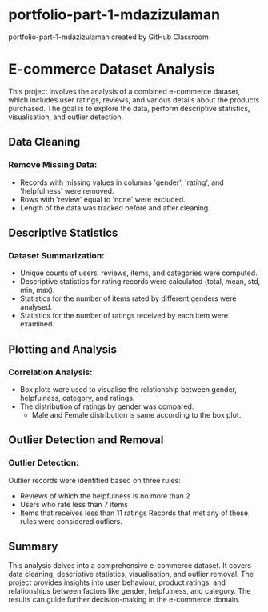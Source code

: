 # portfolio-part-1-mdazizulaman
portfolio-part-1-mdazizulaman created by GitHub Classroom
# E-commerce Dataset Analysis
This project involves the analysis of a combined e-commerce dataset, which includes user ratings, reviews, and various details about the products purchased. The goal is to explore the data, perform descriptive statistics, visualisation, and outlier detection.
## Data Cleaning
### Remove Missing Data:
* Records with missing values in columns 'gender', 'rating', and 'helpfulness' were removed.
* Rows with 'review' equal to 'none' were excluded.
* Length of the data was tracked before and after cleaning.
## Descriptive Statistics
### Dataset Summarization:
* Unique counts of users, reviews, items, and categories were computed.
* Descriptive statistics for rating records were calculated (total, mean, std, min, max).
* Statistics for the number of items rated by different genders were analysed.
* Statistics for the number of ratings received by each item were examined.
## Plotting and Analysis
### Correlation Analysis:
* Box plots were used to visualise the relationship between gender, helpfulness, category, and ratings.
* The distribution of ratings by gender was compared.
  *  Male and Female distribution is same according to the box plot.
## Outlier Detection and Removal
### Outlier Detection:
Outlier records were identified based on three rules: 
* Reviews of which the helpfulness is no more than 2
* Users who rate less than 7 items
* Items that receives less than 11 ratings
Records that met any of these rules were considered outliers.
## Summary
This analysis delves into a comprehensive e-commerce dataset. It covers data cleaning, descriptive statistics, visualisation, and outlier removal. The project provides insights into user behaviour, product ratings, and relationships between factors like gender, helpfulness, and category. The results can guide further decision-making in the e-commerce domain.
